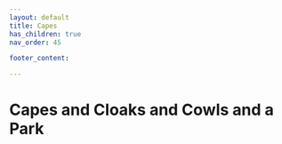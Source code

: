 ```yaml
---
layout: default
title: Capes
has_children: true
nav_order: 45

footer_content: 

---
```


# Capes and Cloaks and Cowls and a Park


